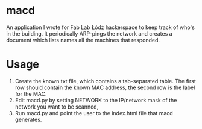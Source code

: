 macd
====

An application I wrote for Fab Lab Łódź hackerspace to keep track of who's in
the building. It periodically ARP-pings the network and creates a document
which lists names all the machines that responded.

Usage
=====

1. Create the known.txt file, which contains a tab-separated table. The first
row should contain the known MAC address, the second row is the label for the
MAC.
2. Edit macd.py by setting NETWORK to the IP/network mask of the network you
want to be scanned,
3. Run macd.py and point the user to the index.html file that macd generates.
